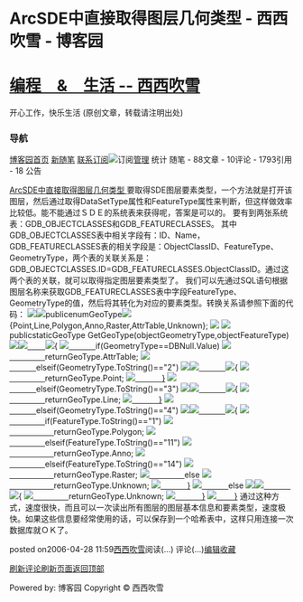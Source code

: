 
# ArcSDE中直接取得图层几何类型  - 西西吹雪 - 博客园
# [编程　&　生活      --       西西吹雪](https://www.cnblogs.com/watsonyin/)
开心工作，快乐生活  (原创文章，转载请注明出处)

### 导航
[博客园](https://www.cnblogs.com/)[首页](https://www.cnblogs.com/watsonyin/)
[新随笔](https://i.cnblogs.com/EditPosts.aspx?opt=1)
[联系](https://msg.cnblogs.com/send/%E8%A5%BF%E8%A5%BF%E5%90%B9%E9%9B%AA)[订阅](https://www.cnblogs.com/watsonyin/rss)![订阅](//www.cnblogs.com/images/xml.gif)[管理](https://i.cnblogs.com/)
统计
随笔 -		88文章 -		10评论 -		1793引用 -		18
公告

[ArcSDE中直接取得图层几何类型 ](https://www.cnblogs.com/watsonyin/archive/2006/04/28/387377.html)
要取得SDE图层要素类型，一个方法就是打开该图层，然后通过取得DataSetType属性和FeatureType属性来判断，但这样做效率比较低。能不能通过ＳＤＥ的系统表来获得呢，答案是可以的。
要有到两张系统表：GDB_OBJECTCLASSES和GDB_FEATURECLASSES。
其中GDB_OBJECTCLASSES表中相关字段有：ID、Name，GDB_FEATURECLASSES表的相关字段是：ObjectClassID、FeatureType、GeometryType，两个表的关联关系是：GDB_OBJECTCLASSES.ID=GDB_FEATURECLASSES.ObjectClassID。通过这两个表的关联，就可以取得指定图层要素类型了。
我们可以先通过SQL语句根据图层名称来获取GDB_FEATURECLASSES表中字段FeatureType、GeometryType的值，然后将其转化为对应的要素类型。转换关系请参照下面的代码：
![](/Images/OutliningIndicators/ExpandedBlockStart.gif)![](/Images/OutliningIndicators/ContractedBlock.gif)publicenumGeoType![](https://www.cnblogs.com/Images/dot.gif){Point,Line,Polygon,Anno,Raster,AttrTable,Unknown};
![](/Images/OutliningIndicators/None.gif)
![](/Images/OutliningIndicators/None.gif)publicstaticGeoType GetGeoType(objectGeometryType,objectFeatureType)
![](/Images/OutliningIndicators/ExpandedBlockStart.gif)![](/Images/OutliningIndicators/ContractedBlock.gif)[        ](/Images/OutliningIndicators/ContractedBlock.gif)![](https://www.cnblogs.com/Images/dot.gif){
![](/Images/OutliningIndicators/InBlock.gif)[            ](/Images/OutliningIndicators/InBlock.gif)if(GeometryType==DBNull.Value)
![](/Images/OutliningIndicators/InBlock.gif)[                ](/Images/OutliningIndicators/InBlock.gif)returnGeoType.AttrTable;
![](/Images/OutliningIndicators/InBlock.gif)[            ](/Images/OutliningIndicators/InBlock.gif)elseif(GeometryType.ToString()=="2")
![](/Images/OutliningIndicators/ExpandedSubBlockStart.gif)![](/Images/OutliningIndicators/ContractedSubBlock.gif)[            ](/Images/OutliningIndicators/ContractedSubBlock.gif)![](https://www.cnblogs.com/Images/dot.gif){
![](/Images/OutliningIndicators/InBlock.gif)[                ](/Images/OutliningIndicators/InBlock.gif)returnGeoType.Point;
![](/Images/OutliningIndicators/ExpandedSubBlockEnd.gif)[            }](/Images/OutliningIndicators/ExpandedSubBlockEnd.gif)
![](/Images/OutliningIndicators/InBlock.gif)[            ](/Images/OutliningIndicators/InBlock.gif)elseif(GeometryType.ToString()=="3")
![](/Images/OutliningIndicators/ExpandedSubBlockStart.gif)![](/Images/OutliningIndicators/ContractedSubBlock.gif)[            ](/Images/OutliningIndicators/ContractedSubBlock.gif)![](https://www.cnblogs.com/Images/dot.gif){
![](/Images/OutliningIndicators/InBlock.gif)[                ](/Images/OutliningIndicators/InBlock.gif)returnGeoType.Line;
![](/Images/OutliningIndicators/ExpandedSubBlockEnd.gif)[            }](/Images/OutliningIndicators/ExpandedSubBlockEnd.gif)
![](/Images/OutliningIndicators/InBlock.gif)[            ](/Images/OutliningIndicators/InBlock.gif)elseif(GeometryType.ToString()=="4")
![](/Images/OutliningIndicators/ExpandedSubBlockStart.gif)![](/Images/OutliningIndicators/ContractedSubBlock.gif)[            ](/Images/OutliningIndicators/ContractedSubBlock.gif)![](https://www.cnblogs.com/Images/dot.gif){
![](/Images/OutliningIndicators/InBlock.gif)[                ](/Images/OutliningIndicators/InBlock.gif)if(FeatureType.ToString()=="1")
![](/Images/OutliningIndicators/InBlock.gif)[                    ](/Images/OutliningIndicators/InBlock.gif)returnGeoType.Polygon;
![](/Images/OutliningIndicators/InBlock.gif)[                ](/Images/OutliningIndicators/InBlock.gif)elseif(FeatureType.ToString()=="11")
![](/Images/OutliningIndicators/InBlock.gif)[                    ](/Images/OutliningIndicators/InBlock.gif)returnGeoType.Anno;
![](/Images/OutliningIndicators/InBlock.gif)[                ](/Images/OutliningIndicators/InBlock.gif)elseif(FeatureType.ToString()=="14")
![](/Images/OutliningIndicators/InBlock.gif)[                    ](/Images/OutliningIndicators/InBlock.gif)returnGeoType.Raster;
![](/Images/OutliningIndicators/InBlock.gif)[                ](/Images/OutliningIndicators/InBlock.gif)else
![](/Images/OutliningIndicators/InBlock.gif)[                    ](/Images/OutliningIndicators/InBlock.gif)returnGeoType.Unknown;
![](/Images/OutliningIndicators/ExpandedSubBlockEnd.gif)[            }](/Images/OutliningIndicators/ExpandedSubBlockEnd.gif)
![](/Images/OutliningIndicators/InBlock.gif)[            ](/Images/OutliningIndicators/InBlock.gif)else
![](/Images/OutliningIndicators/ExpandedSubBlockStart.gif)![](/Images/OutliningIndicators/ContractedSubBlock.gif)[            ](/Images/OutliningIndicators/ContractedSubBlock.gif)![](https://www.cnblogs.com/Images/dot.gif){
![](/Images/OutliningIndicators/InBlock.gif)[                ](/Images/OutliningIndicators/InBlock.gif)returnGeoType.Unknown;
![](/Images/OutliningIndicators/ExpandedSubBlockEnd.gif)[            }](/Images/OutliningIndicators/ExpandedSubBlockEnd.gif)
![](/Images/OutliningIndicators/ExpandedBlockEnd.gif)[        }](/Images/OutliningIndicators/ExpandedBlockEnd.gif)
通过这种方式，速度很快，而且可以一次读出所有图层的图层基本信息和要素类型，速度极快。如果这些信息要经常使用的话，可以保存到一个哈希表中，这样只用连接一次数据库就ＯＫ了。





posted on2006-04-28 11:59[西西吹雪](https://www.cnblogs.com/watsonyin/)阅读(...) 评论(...)[编辑](https://i.cnblogs.com/EditPosts.aspx?postid=387377)[收藏](#)


[刷新评论](javascript:void(0);)[刷新页面](#)[返回顶部](#top)






Powered by:
博客园
Copyright © 西西吹雪
